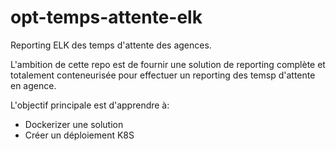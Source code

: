 # opt-temps-attente-elk

Reporting ELK des temps d'attente des agences.

L'ambition de cette repo est de fournir une solution de reporting complète et totalement conteneurisée pour effectuer un reporting des temsp d'attente en agence.

L'objectif principale est d'apprendre à:

- Dockerizer une solution
- Créer un déploiement K8S
